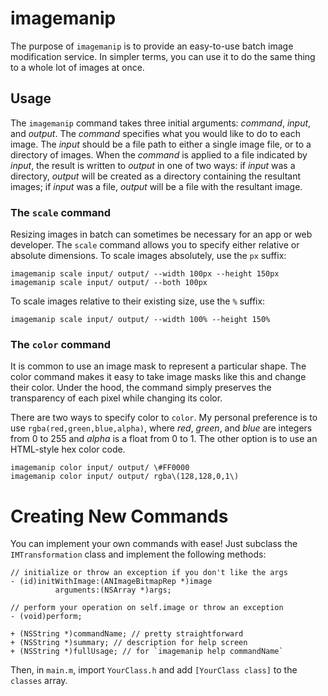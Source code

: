 # imagemanip

The purpose of `imagemanip` is to provide an easy-to-use batch image modification service. In simpler terms, you can use it to do the same thing to a whole lot of images at once.

## Usage

The `imagemanip` command takes three initial arguments: *command*, *input*, and *output*. The *command* specifies what you would like to do to each image. The *input* should be a file path to either a single image file, or to a directory of images. When the *command* is applied to a file indicated by *input*, the result is written to *output* in one of two ways: if *input* was a directory, *output* will be created as a directory containing the resultant images; if *input* was a file, *output* will be a file with the resultant image.

### The `scale` command

Resizing images in batch can sometimes be necessary for an app or web developer. The `scale` command allows you to specify either relative or absolute dimensions. To scale images absolutely, use the `px` suffix:

    imagemanip scale input/ output/ --width 100px --height 150px
    imagemanip scale input/ output/ --both 100px

To scale images relative to their existing size, use the `%` suffix:

    imagemanip scale input/ output/ --width 100% --height 150%

### The `color` command

It is common to use an image mask to represent a particular shape. The color command makes it easy to take image masks like this and change their color. Under the hood, the command simply preserves the transparency of each pixel while changing its color.

There are two ways to specify color to `color`. My personal preference is to use `rgba(red,green,blue,alpha)`, where *red*, *green*, and *blue* are integers from 0 to 255 and *alpha* is a float from 0 to 1. The other option is to use an HTML-style hex color code.

    imagemanip color input/ output/ \#FF0000
    imagemanip color input/ output/ rgba\(128,128,0,1\)

# Creating New Commands

You can implement your own commands with ease! Just subclass the `IMTransformation` class and implement the following methods:

	// initialize or throw an exception if you don't like the args
	- (id)initWithImage:(ANImageBitmapRep *)image
	          arguments:(NSArray *)args;
    
	// perform your operation on self.image or throw an exception
	- (void)perform;
	
	+ (NSString *)commandName; // pretty straightforward
	+ (NSString *)summary; // description for help screen
	+ (NSString *)fullUsage; // for `imagemanip help commandName`

Then, in `main.m`, import `YourClass.h` and add `[YourClass class]` to the `classes` array.
